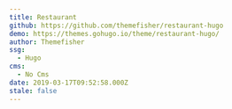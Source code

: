 ```yaml
---
title: Restaurant
github: https://github.com/themefisher/restaurant-hugo
demo: https://themes.gohugo.io/theme/restaurant-hugo/
author: Themefisher
ssg:
  - Hugo
cms:
  - No Cms
date: 2019-03-17T09:52:58.000Z
stale: false
---
```


